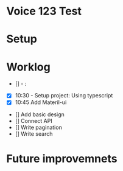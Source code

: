 # Voice 123 Test

# Setup

# Worklog

- [<isTaskCompleted>] <CompletedTime> - <TaskName>: <TaskComment>

- [x] 10:30 - Setup project: Using typescript
- [x] 10:45 Add Materil-ui
- [] Add basic design
- [] Connect API
- [] Write pagination
- [] Write search

# Future improvemnets
